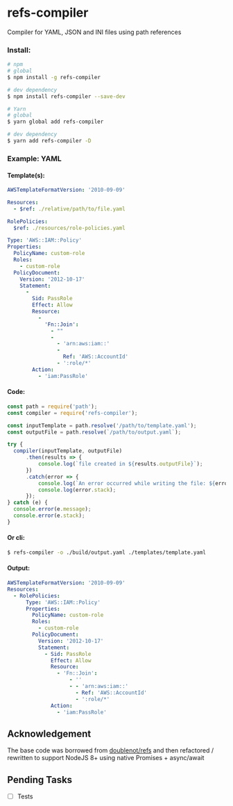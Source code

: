 
# refs-compiler

Compiler for YAML, JSON and INI files using path references

### Install:

```bash
# npm
# global
$ npm install -g refs-compiler

# dev dependency
$ npm install refs-compiler --save-dev

# Yarn
# global
$ yarn global add refs-compiler

# dev dependency
$ yarn add refs-compiler -D
```

### Example: YAML

#### Template(s):
```yaml
AWSTemplateFormatVersion: '2010-09-09'

Resources:
  - $ref: ./relative/path/to/file.yaml
```

```yaml
RolePolicies:
  $ref: ./resources/role-policies.yaml
```

```yaml
Type: 'AWS::IAM::Policy'
Properties:
  PolicyName: custom-role
  Roles:
    - custom-role
  PolicyDocument:
    Version: '2012-10-17'
    Statement:
      -
        Sid: PassRole
        Effect: Allow
        Resource:
          -
            'Fn::Join':
              - ""
              -
                - 'arn:aws:iam::'
                -
                  Ref: 'AWS::AccountId'
                - ':role/*'
        Action:
          - 'iam:PassRole'
```

#### Code:
```javascript
const path = require('path');
const compiler = require('refs-compiler');

const inputTemplate = path.resolve('/path/to/template.yaml');
const outputFile = path.resolve(`/path/to/output.yaml`);

try {
  compiler(inputTemplate, outputFile)
      .then(results => {
          console.log(`file created in ${results.outputFile}`);
      })
      .catch(error => {
          console.log(`An error occurred while writing the file: ${error.message}`);
          console.log(error.stack);
      });
} catch (e) {
  console.error(e.message);
  console.error(e.stack);
}
```

#### Or cli:
```bash
$ refs-compiler -o ./build/output.yaml ./templates/template.yaml
```

#### Output:
```yaml
AWSTemplateFormatVersion: '2010-09-09'
Resources:
  - RolePolicies:
      Type: 'AWS::IAM::Policy'
      Properties:
        PolicyName: custom-role
        Roles:
          - custom-role
        PolicyDocument:
          Version: '2012-10-17'
          Statement:
            - Sid: PassRole
              Effect: Allow
              Resource:
                - 'Fn::Join':
                    - ''
                    - - 'arn:aws:iam::'
                      - Ref: 'AWS::AccountId'
                      - ':role/*'
              Action:
                - 'iam:PassRole'
```

## Acknowledgement

The base code was borrowed from [doublenot/refs](https://github.com/doublenot/refs) and then refactored / rewritten to support NodeJS 8+ using native Promises + async/await

## Pending Tasks
- [ ] Tests
